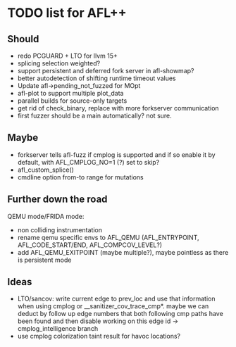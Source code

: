 # TODO list for AFL++

## Should

 - redo PCGUARD + LTO for llvm 15+
 - splicing selection weighted?
 - support persistent and deferred fork server in afl-showmap?
 - better autodetection of shifting runtime timeout values
 - Update afl->pending_not_fuzzed for MOpt
 - afl-plot to support multiple plot_data
 - parallel builds for source-only targets
 - get rid of check_binary, replace with more forkserver communication
 - first fuzzer should be a main automatically? not sure.

## Maybe

 - forkserver tells afl-fuzz if cmplog is supported and if so enable
   it by default, with AFL_CMPLOG_NO=1 (?) set to skip?
 - afl_custom_splice()
 - cmdline option from-to range for mutations

## Further down the road

QEMU mode/FRIDA mode:
 - non colliding instrumentation
 - rename qemu specific envs to AFL_QEMU (AFL_ENTRYPOINT, AFL_CODE_START/END,
   AFL_COMPCOV_LEVEL?)
 - add AFL_QEMU_EXITPOINT (maybe multiple?), maybe pointless as there is
   persistent mode

## Ideas

 - LTO/sancov: write current edge to prev_loc and use that information when
   using cmplog or __sanitizer_cov_trace_cmp*. maybe we can deduct by follow up
   edge numbers that both following cmp paths have been found and then disable
   working on this edge id -> cmplog_intelligence branch
 - use cmplog colorization taint result for havoc locations?
